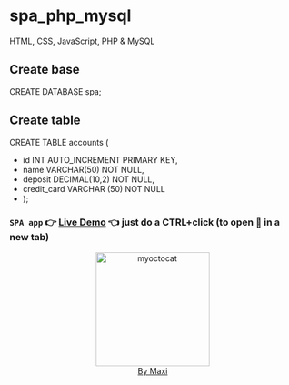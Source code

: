 # spa_php_mysql
HTML, CSS, JavaScript, PHP & MySQL

## Create base
CREATE DATABASE spa;

## Create table
CREATE TABLE accounts (
- id INT AUTO_INCREMENT PRIMARY KEY,
- name VARCHAR(50) NOT NULL,
- deposit DECIMAL(10,2) NOT NULL,
- credit_card VARCHAR (50) NOT NULL
- );

### `SPA app` :point_right: [Live Demo](https://maxidesign.eu.org/spa-php-mysql) :point_left: just do a CTRL+click (to open :link: in a new tab)

<div align="center">
<img src="https://myoctocat.com/assets/images/base-octocat.svg" alt="myoctocat" width="200">
</div>

<div align="center">
<a href="https://webdizajnmaxi.eu.org">By Maxi</a>
</div>
